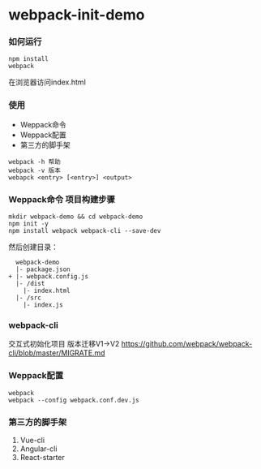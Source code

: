 # webpack-init-demo

### 如何运行
```
npm install
webpack
```
在浏览器访问index.html

### 使用

- Weppack命令
- Weppack配置
- 第三方的脚手架
```
webpack -h 帮助
webpack -v 版本
webapck <entry> [<entry>] <output>

```

### Weppack命令 项目构建步骤

```
mkdir webpack-demo && cd webpack-demo
npm init -y
npm install webpack webpack-cli --save-dev
```
然后创建目录：
```
  webpack-demo
  |- package.json
+ |- webpack.config.js
  |- /dist
    |- index.html
  |- /src
    |- index.js
```

### webpack-cli
交互式初始化项目
版本迁移V1->V2 https://github.com/webpack/webpack-cli/blob/master/MIGRATE.md

### Weppack配置
```
webpack
webpack --config webpack.conf.dev.js
```
### 第三方的脚手架

1. Vue-cli
2. Angular-cli
3. React-starter